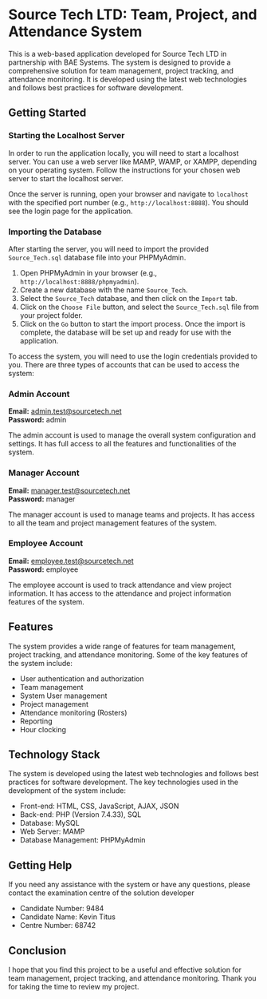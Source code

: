 # Source Tech LTD: Team, Project, and Attendance System

This is a web-based application developed for Source Tech LTD in partnership with BAE Systems. The system is designed to provide a comprehensive solution for team management, project tracking, and attendance monitoring. It is developed using the latest web technologies and follows best practices for software development.

## Getting Started

### Starting the Localhost Server

In order to run the application locally, you will need to start a localhost server. You can use a web server like MAMP, WAMP, or XAMPP, depending on your operating system. Follow the instructions for your chosen web server to start the localhost server.

Once the server is running, open your browser and navigate to `localhost` with the specified port number (e.g., `http://localhost:8888`). You should see the login page for the application.

### Importing the Database

After starting the server, you will need to import the provided `Source_Tech.sql` database file into your PHPMyAdmin.

1. Open PHPMyAdmin in your browser (e.g., `http://localhost:8888/phpmyadmin`).
2. Create a new database with the name `Source_Tech`.
3. Select the `Source_Tech` database, and then click on the `Import` tab.
4. Click on the `Choose File` button, and select the `Source_Tech.sql` file from your project folder.
5. Click on the `Go` button to start the import process. Once the import is complete, the database will be set up and ready for use with the application.

To access the system, you will need to use the login credentials provided to you. There are three types of accounts that can be used to access the system:

### **Admin Account**

**Email:** admin.test@sourcetech.net  
**Password:** admin  

The admin account is used to manage the overall system configuration and settings. It has full access to all the features and functionalities of the system.

### **Manager Account**

**Email:** manager.test@sourcetech.net  
**Password:** manager  

The manager account is used to manage teams and projects. It has access to all the team and project management features of the system.

### **Employee Account**

**Email:** employee.test@sourcetech.net  
**Password:** employee  

The employee account is used to track attendance and view project information. It has access to the attendance and project information features of the system.

## Features

The system provides a wide range of features for team management, project tracking, and attendance monitoring. Some of the key features of the system include:

- User authentication and authorization
- Team management
- System User management
- Project management
- Attendance monitoring (Rosters)
- Reporting 
- Hour clocking

## Technology Stack

The system is developed using the latest web technologies and follows best practices for software development. The key technologies used in the development of the system include:

- Front-end: HTML, CSS, JavaScript, AJAX, JSON
- Back-end: PHP (Version 7.4.33), SQL
- Database: MySQL
- Web Server: MAMP
- Database Management: PHPMyAdmin

## Getting Help

If you need any assistance with the system or have any questions, please contact the examination centre of the solution developer
- Candidate Number: 9484
- Candidate Name: Kevin Titus
- Centre Number: 68742

## Conclusion

I hope that you find this project to be a useful and effective solution for team management, project tracking, and attendance monitoring.
Thank you for taking the time to review my project.
